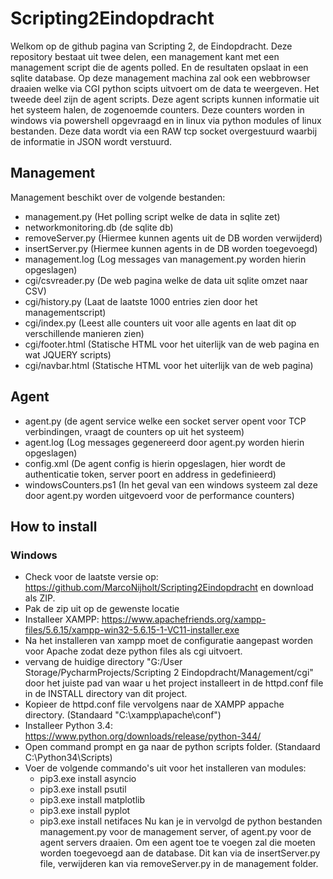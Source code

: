 # Scripting2Eindopdracht

Welkom op de github pagina van Scripting 2, de Eindopdracht.
Deze repository bestaat uit twee delen, een management kant met een management script die de agents polled. En de resultaten opslaat in een sqlite database. Op deze management machina zal ook een webbrowser draaien welke via CGI python scipts uitvoert om de data te weergeven.
Het tweede deel zijn de agent scripts. Deze agent scripts kunnen informatie uit het systeem halen, de zogenoemde counters. Deze counters worden in windows via powershell opgevraagd en in linux via python modules of linux bestanden. Deze data wordt via een RAW tcp socket overgestuurd waarbij de informatie in JSON wordt verstuurd.

## Management

Management beschikt over de volgende bestanden:
-   management.py (Het polling script welke de data in sqlite zet)
-   networkmonitoring.db (de sqlite db)
-   removeServer.py (Hiermee kunnen agents uit de DB worden verwijderd)
-   insertServer.py (Hiermee kunnen agents in de DB worden toegevoegd)
-   management.log (Log messages van management.py worden hierin opgeslagen)
-   cgi/csvreader.py (De web pagina welke de data uit sqlite omzet naar CSV)
-   cgi/history.py (Laat de laatste 1000 entries zien door het managementscript)
-   cgi/index.py (Leest alle counters uit voor alle agents en laat dit op verschillende manieren zien)
-   cgi/footer.html (Statische HTML voor het uiterlijk van de web pagina en wat JQUERY scripts)
-   cgi/navbar.html (Statische HTML voor het uiterlijk van de web pagina)


## Agent

-   agent.py (de agent service welke een socket server opent voor TCP verbindingen, vraagt de counters op uit het systeem)
-   agent.log (Log messages gegenereerd door agent.py worden hierin opgeslagen)
-   config.xml (De agent config is hierin opgeslagen, hier wordt de authenticatie token, server poort en address in gedefinieerd)
-   windowsCounters.ps1 (In het geval van een windows systeem zal deze door agent.py worden uitgevoerd voor de performance counters)

## How to install

### Windows
- Check voor de laatste versie op: https://github.com/MarcoNijholt/Scripting2Eindopdracht en download als ZIP.
- Pak de zip uit op de gewenste locatie
- Installeer XAMPP: https://www.apachefriends.org/xampp-files/5.6.15/xampp-win32-5.6.15-1-VC11-installer.exe
- Na het installeren van xampp moet de configuratie aangepast worden voor Apache zodat deze python files als cgi uitvoert.
- vervang de huidige directory "G:/User Storage/PycharmProjects/Scripting 2 Eindopdracht/Management/cgi" door het juiste pad van waar u het project installeert in de httpd.conf file in de INSTALL directory van dit project.
- Kopieer de httpd.conf file vervolgens naar de XAMPP appache directory. (Standaard "C:\xampp\apache\conf")
- Installeer Python 3.4: https://www.python.org/downloads/release/python-344/
- Open command prompt en ga naar de python scripts folder. (Standaard C:\Python34\Scripts)
- Voer de volgende commando's uit voor het installeren van modules:
    - pip3.exe install asyncio
    - pip3.exe install psutil
    - pip3.exe install matplotlib
    - pip3.exe install pyplot
    - pip3.exe install netifaces
Nu kan je in vervolgd de python bestanden management.py voor de management server, of agent.py voor de agent servers draaien.
Om een agent toe te voegen zal die moeten worden toegevoegd aan de database. Dit kan via de insertServer.py file, verwijderen kan via removeServer.py in de management folder.
